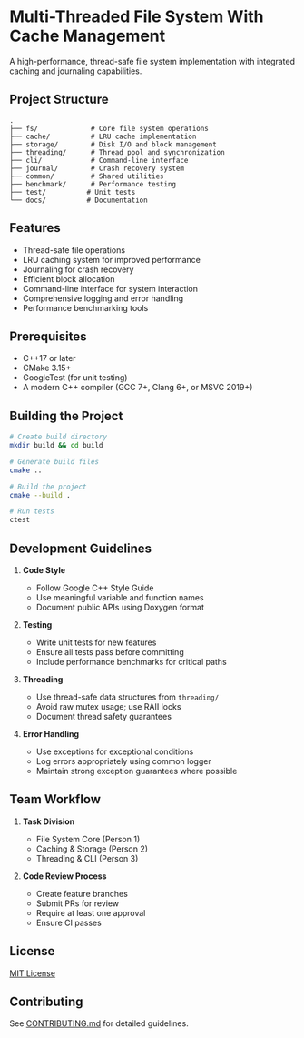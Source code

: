 # Multi-Threaded File System With Cache Management

A high-performance, thread-safe file system implementation with integrated caching and journaling capabilities.

## Project Structure

```
.
├── fs/             # Core file system operations
├── cache/          # LRU cache implementation
├── storage/        # Disk I/O and block management
├── threading/      # Thread pool and synchronization
├── cli/            # Command-line interface
├── journal/        # Crash recovery system
├── common/         # Shared utilities
├── benchmark/      # Performance testing
├── test/          # Unit tests
└── docs/          # Documentation
```

## Features

- Thread-safe file operations
- LRU caching system for improved performance
- Journaling for crash recovery
- Efficient block allocation
- Command-line interface for system interaction
- Comprehensive logging and error handling
- Performance benchmarking tools

## Prerequisites

- C++17 or later
- CMake 3.15+
- GoogleTest (for unit testing)
- A modern C++ compiler (GCC 7+, Clang 6+, or MSVC 2019+)

## Building the Project

```bash
# Create build directory
mkdir build && cd build

# Generate build files
cmake ..

# Build the project
cmake --build .

# Run tests
ctest
```

## Development Guidelines

1. **Code Style**

   - Follow Google C++ Style Guide
   - Use meaningful variable and function names
   - Document public APIs using Doxygen format

2. **Testing**

   - Write unit tests for new features
   - Ensure all tests pass before committing
   - Include performance benchmarks for critical paths

3. **Threading**

   - Use thread-safe data structures from `threading/`
   - Avoid raw mutex usage; use RAII locks
   - Document thread safety guarantees

4. **Error Handling**
   - Use exceptions for exceptional conditions
   - Log errors appropriately using common logger
   - Maintain strong exception guarantees where possible

## Team Workflow

1. **Task Division**

   - File System Core (Person 1)
   - Caching & Storage (Person 2)
   - Threading & CLI (Person 3)

2. **Code Review Process**
   - Create feature branches
   - Submit PRs for review
   - Require at least one approval
   - Ensure CI passes

## License

[MIT License](LICENSE)

## Contributing

See [CONTRIBUTING.md](docs/CONTRIBUTING.md) for detailed guidelines.
